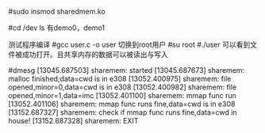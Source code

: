 #sudo insmod sharedmem.ko

#cd /dev
ls 
有demo0，demo1


测试程序编译
#gcc user.c -o user
切换到root用户
#su root
#./user
可以看到文件被成功打开。且共享内存的数据可以被读出与写入

#dmesg
[13045.687503] sharemem:   started
[13045.687673] sharemem:  malloc finished;data=cwd is in e308
[13052.400975] sharemem:  file opened,minor=0,data=cwd is in e308
[13052.400982] sharemem:  file opened,minor=1,data=imc
[13052.401100] sharemem:  mmap func run
[13052.401106] sharemem:  mmap func runs fine,data=cwd is in e308
[13152.687327] sharemem:  check if mmap func runs fine,data=cwd in house!
[13152.687328] sharemem:   EXIT
